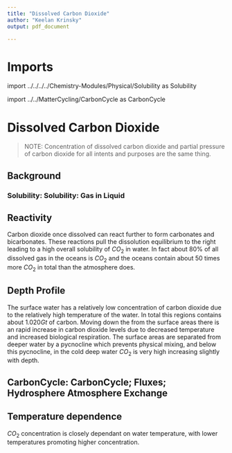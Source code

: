 ```yaml
---
title: "Dissolved Carbon Dioxide"
author: "Keelan Krinsky"
output: pdf_document

---
```


# Imports

import ../../../../Chemistry-Modules/Physical/Solubility as Solubility

import ../../MatterCycling/CarbonCycle as CarbonCycle 

# Dissolved Carbon Dioxide

>NOTE: Concentration of dissolved carbon dioxide and partial pressure of carbon dioxide for all intents and purposes are the same thing. 

## Background

### __Solubility: Solubility: Gas in Liquid__

## Reactivity 
Carbon dioxide once dissolved can react further to form carbonates and bicarbonates. These reactions pull the dissolution equilibrium to the right leading to a high overall solubility of $CO_2$ in water. In fact about 80\% of all dissolved gas in the oceans is $CO_2$ and the oceans contain about 50 times more $CO_2$ in total than the atmosphere does. 

## Depth Profile 
The surface water has a relatively low concentration of carbon dioxide due to the relatively high temperature of the water. In total this regions contains about $1.020Gt$ of carbon. Moving down the from the surface areas there is an rapid increase in carbon dioxide levels due to decreased temperature and increased biological respiration. The surface areas are separated from deeper water by a pycnocline which prevents physical mixing, and below this pycnocline, in the cold deep water $CO_2$ is very high increasing slightly with depth. 


## __CarbonCycle: CarbonCycle; Fluxes; Hydrosphere Atmosphere Exchange__

## Temperature dependence
$CO_2$ concentration is closely dependant on water temperature, with lower temperatures promoting higher concentration. 
